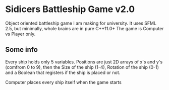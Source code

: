 # Sidicers Battleship Game v2.0

Object oriented battleship game I am making for university. It uses SFML 2.5, but minimally, whole brains are in pure C++11.0+
The game is Computer vs Player only.

## Some info

Every ship holds only 5 variables. Positions are just 2D arrays of x's and y's (comfrom 0 to 9), then the Size of the ship (1-4),
Rotation of the ship (0-1) and a Boolean that registers if the ship is placed or not.

Computer places every ship itself when the game starts
